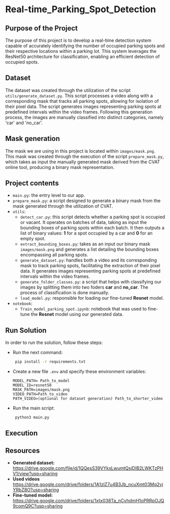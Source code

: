 # Real-time_Parking_Spot_Detection

## Purpose of the Project
The purpose of this project is to develop a real-time detection system capable of accurately identifying the number of occupied parking spots and their respective locations within a parking lot. This system leverages the ResNet50 architecture for classification, enabling an efficient detection of occupied spots.
## Dataset
The dataset was created through the utilization of the script `utils/generate_dataset.py`. This script processes a video along with a corresponding mask that tracks all parking spots, allowing for isolation of their pixel data. The script generates images representing parking spots at predefined intervals within the video frames. Following this generation process, the images are manually classified into distinct categories, namely 'car' and 'no_car'.
## Mask generation
The mask we are using in this project is located within `images/mask.png`. This mask was created through the execution of the script `prepare_mask.py`, which takes as input the manually generated mask derived from the CVAT online tool, producing a binary mask representation.
## Project contents
- `main.py`: the entry level to our app.
- `prepare_mask.py`: a script designed to generate a binary mask from the mask generated through the utilization of CVAT.
- `utils`:
    - `detect_car.py`: this script detects whether a parking spot is occupied or vacant. It operates on batches of data, taking as input the bounding boxes of parking spots within each batch. It then outputs a list of binary values: **1** for a spot occupied by a car and **0** for an empty spot.
    - `extract_bounding_boxes.py`: takes as an input our binary mask `images/mask.png` and generates a list detailing the bounding boxes encompassing all parking spots.
    - `generate_dataset.py`: handles both a video and its corresponding mask to track parking spots, facilitating the extraction of their pixel data. It generates images representing parking spots at predefined intervals within the video frames.
    - `generate_folder_classes.py`: a script that helps with classifying our images by splitting them into two foders **car** and **no_car**. The process of classification is done manually.
    - `load_model.py`: responsible for loading our fine-tuned **Resnet** model.
- `notebook`:
    - `Train_model_parking_spot.ipynb`: notebook that was used to fine-tune the **Resnet** model using our generated data.
## Run Solution
In order to run the solution, follow these steps:
- Run the next command:
   ```bash
    pip install -r requirements.txt
   ```
- Create a new file `.env` and specify these environment variables:
    ```env
    MODEL_PATH= Path_to_model
    MODEL_ID=resnet50
    MASK_PATH=images/mask.png
    VIDEO_PATH=Path_to_video
    PATH_VIDEO=(optional for dataset generation) Path_to_shorter_video
 
   ```
- Run the main script:
   ```bash
    python3 main.py
   ```

## Execution

## Resources
- **Generated dataset:** https://drive.google.com/file/d/1QQesS39VYksLwumtQsjDIB2LWKTzPHV1/view?usp=sharing
- **Used videos** https://drive.google.com/drive/folders/1A1zlZ7u4B3Jb_ncuXmt03Mq2vjYRbZ8O?usp=sharing
- **Fine-tuned model:** https://drive.google.com/drive/folders/1xtx038Ta_nCvhdmH1oPRRpOJQ9comQ9C?usp=sharing
